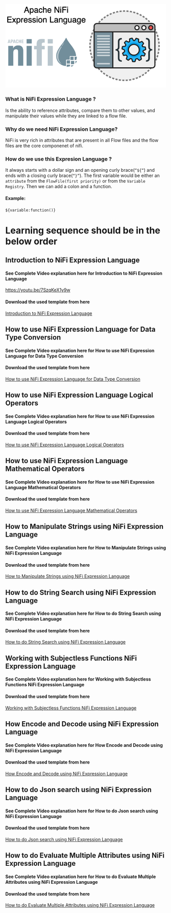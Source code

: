 
![iFi Expression Language](https://github.com/InsightByte/ApacheNifi/blob/main/NiFi%20Expression%20Language/templates/EL%20Logo.png)

### What is NiFi Expression Language ? 

Is the ability to reference attributes, compare them to other values, and manipulate their values while they are linked to a flow file.


### Why do we need NiFi Expression Language?

 NiFi is very rich in attributes that are present in all Flow files and the flow files are the core componenet of nifi. 


### How do we use this Expresion Language ? 

It always starts with a dollar sign and an opening curly brace(```“${“```) and ends with a closing curly brace(```“}”```). The first variable would be either an ```attribute``` from the ```FlowFile(first priority)``` or from the ```Variable Registry```. Then we can add a colon and a function. 
#### Example: 
```${variable:function()}```



# Learning sequence should be in the below order

## Introduction to NiFi Expression Language
#### See Complete Video explanation here for Introduction to NiFi Expression Language
https://youtu.be/7SzqKeX1y9w

#### Download the used template from here
[Introduction to NiFi Expression Language](https://github.com/InsightByte/ApacheNifi/blob/main/NiFi%20Expression%20Language/templates/Introduction_to_Expression_Language.xml)

## How to use NiFi Expression Language for Data Type Conversion
#### See Complete Video explanation here for How to use NiFi Expression Language for Data Type Conversion


#### Download the used template from here
[How to use NiFi Expression Language for Data Type Conversion](https://github.com/InsightByte/ApacheNifi/blob/main/NiFi%20Expression%20Language/templates/Expression_Language_-_Data_Type_Conversion.xml)


## How to use NiFi Expression Language Logical Operators
#### See Complete Video explanation here for How to use NiFi Expression Language Logical Operators

#### Download the used template from here
[How to use NiFi Expression Language Logical Operators](https://github.com/InsightByte/ApacheNifi/blob/main/NiFi%20Expression%20Language/templates/Expression_Language_-_Logic_Operators.xml)


## How to use NiFi Expression Language Mathematical Operators
#### See Complete Video explanation here for How to use NiFi Expression Language Mathematical Operators


#### Download the used template from here
[How to use NiFi Expression Language Mathematical Operators](https://github.com/InsightByte/ApacheNifi/blob/main/NiFi%20Expression%20Language/templates/Expression_Language_-_Mathematical_Operators.xml)

## How to Manipulate Strings using NiFi Expression Language
#### See Complete Video explanation here for How to Manipulate Strings using NiFi Expression Language

#### Download the used template from here
[How to Manipulate Strings using NiFi Expression Language](https://github.com/InsightByte/ApacheNifi/blob/main/NiFi%20Expression%20Language/templates/Expression_Language_-_String_Manipulation.xml)


## How to do String Search using NiFi Expression Language
#### See Complete Video explanation here for How to do String Search using NiFi Expression Language


#### Download the used template from here
[How to do String Search using NiFi Expression Language](https://github.com/InsightByte/ApacheNifi/blob/main/NiFi%20Expression%20Language/templates/Expression_Language_-_String_Search.xml)


## Working with Subjectless Functions NiFi Expression Language
#### See Complete Video explanation here for Working with Subjectless Functions NiFi Expression Language


#### Download the used template from here
[Working with Subjectless Functions NiFi Expression Language](https://github.com/InsightByte/ApacheNifi/blob/main/NiFi%20Expression%20Language/templates/Expression_Language_-_Subjectless_Functions.xml)


## How Encode and Decode using NiFi Expression Language
#### See Complete Video explanation here for How Encode and Decode using NiFi Expression Language


#### Download the used template from here
[How Encode and Decode using NiFi Expression Language](https://github.com/InsightByte/ApacheNifi/blob/main/NiFi%20Expression%20Language/templates/Expression_Language_-_Encode_Decode.xml)



## How to do Json search using NiFi Expression Language
#### See Complete Video explanation here for How to do Json search using NiFi Expression Language


#### Download the used template from here
[How to do Json search using NiFi Expression Language](https://github.com/InsightByte/ApacheNifi/blob/main/NiFi%20Expression%20Language/templates/Expression_Language_-_Json_Search.xml)



## How to do Evaluate Multiple Attributes using NiFi Expression Language
#### See Complete Video explanation here for How to do Evaluate Multiple Attributes using NiFi Expression Language


#### Download the used template from here
[How to do Evaluate Multiple Attributes using NiFi Expression Language](https://github.com/InsightByte/ApacheNifi/blob/main/NiFi%20Expression%20Language/templates/Expression_Language_-_Evaluating_Multiple_Attributes.xml)

